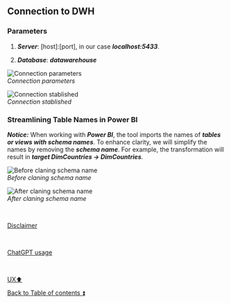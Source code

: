 ## Connection to DWH  

### Parameters  

1. **_Server_**: [host]:[port], in our case **_localhost:5433_**.  

2. **_Database_**: **_datawarehouse_**  

![Connection parameters](https://i.imgur.com/3UJnTUk.png)   
_Connection parameters_

![Connection stablished](https://i.imgur.com/nsc9bw3.png)  
_Connection stablished_

### Streamlining Table Names in Power BI

**_Notice:_** When working with **_Power BI_**, the tool imports the names of **_tables or views with schema names_**. To enhance clarity, we will simplify the names by removing the **_schema name_**. For example, the transformation will result in **_target DimCountries -> DimCountries_**.

![Before claning schema name](https://i.imgur.com/Dnt1ZKW.png)  
_Before claning schema name_

![After claning schema name](https://i.imgur.com/VIgnpIW.png)  
_After claning schema name_

<p><br></p> 

[Disclaimer](../DISCLAIMER.md)

<p><br></p> 

[ChatGPT usage](../CHATGPT_USAGE.md)  

<p><br></p>

[UX:arrow_up:](ux.md)  

[Back to Table of contents :arrow_double_up:](../README.md)